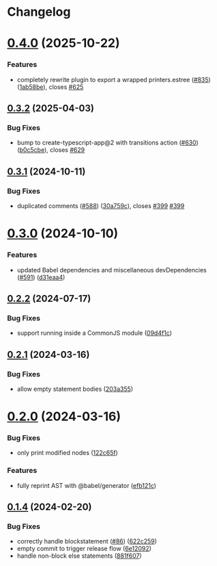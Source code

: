 # Changelog

# [0.4.0](https://github.com/JoshuaKGoldberg/prettier-plugin-curly/compare/0.3.2...0.4.0) (2025-10-22)

### Features

- completely rewrite plugin to export a wrapped printers.estree ([#835](https://github.com/JoshuaKGoldberg/prettier-plugin-curly/issues/835)) ([1ab58be](https://github.com/JoshuaKGoldberg/prettier-plugin-curly/commit/1ab58be5a12877b7c1f19477bf997a297f3a0215)), closes [#625](https://github.com/JoshuaKGoldberg/prettier-plugin-curly/issues/625)

## [0.3.2](https://github.com/JoshuaKGoldberg/prettier-plugin-curly/compare/0.3.1...0.3.2) (2025-04-03)

### Bug Fixes

- bump to create-typescript-app@2 with transitions action ([#630](https://github.com/JoshuaKGoldberg/prettier-plugin-curly/issues/630)) ([b0c5cbe](https://github.com/JoshuaKGoldberg/prettier-plugin-curly/commit/b0c5cbeb47d15c0bc072232f65fe27063cb3927c)), closes [#629](https://github.com/JoshuaKGoldberg/prettier-plugin-curly/issues/629)

## [0.3.1](https://github.com/JoshuaKGoldberg/prettier-plugin-curly/compare/0.3.0...0.3.1) (2024-10-11)

### Bug Fixes

- duplicated comments ([#588](https://github.com/JoshuaKGoldberg/prettier-plugin-curly/issues/588)) ([30a759c](https://github.com/JoshuaKGoldberg/prettier-plugin-curly/commit/30a759c7e3cee795cd104b81aa4c56a7f9afba32)), closes [#399](https://github.com/JoshuaKGoldberg/prettier-plugin-curly/issues/399) [#399](https://github.com/JoshuaKGoldberg/prettier-plugin-curly/issues/399)

# [0.3.0](https://github.com/JoshuaKGoldberg/prettier-plugin-curly/compare/0.2.2...0.3.0) (2024-10-10)

### Features

- updated Babel dependencies and miscellaneous devDependencies ([#591](https://github.com/JoshuaKGoldberg/prettier-plugin-curly/issues/591)) ([d31eaa4](https://github.com/JoshuaKGoldberg/prettier-plugin-curly/commit/d31eaa40de546f768ec3a7a15ddb7721cefd4597))

## [0.2.2](https://github.com/JoshuaKGoldberg/prettier-plugin-curly/compare/0.2.1...0.2.2) (2024-07-17)

### Bug Fixes

- support running inside a CommonJS module ([09d4f1c](https://github.com/JoshuaKGoldberg/prettier-plugin-curly/commit/09d4f1c032b48593393d378e05955832ba8e9c04))

## [0.2.1](https://github.com/JoshuaKGoldberg/prettier-plugin-curly/compare/0.2.0...0.2.1) (2024-03-16)

### Bug Fixes

- allow empty statement bodies ([203a355](https://github.com/JoshuaKGoldberg/prettier-plugin-curly/commit/203a35518cfb3cda8d1061c5247e2ad66bfbff9d))

# [0.2.0](https://github.com/JoshuaKGoldberg/prettier-plugin-curly/compare/0.1.4...0.2.0) (2024-03-16)

### Bug Fixes

- only print modified nodes ([122c65f](https://github.com/JoshuaKGoldberg/prettier-plugin-curly/commit/122c65f9ab8d2462b9f5fe25c3c1e2be61972972))

### Features

- fully reprint AST with @babel/generator ([efb121c](https://github.com/JoshuaKGoldberg/prettier-plugin-curly/commit/efb121c67a4ce90c50fe4c8c5ba057f66040c9f7))

## [0.1.4](https://github.com/JoshuaKGoldberg/prettier-plugin-curly/compare/0.1.2...0.1.4) (2024-02-20)

### Bug Fixes

- correctly handle blockstatement ([#86](https://github.com/JoshuaKGoldberg/prettier-plugin-curly/issues/86)) ([622c259](https://github.com/JoshuaKGoldberg/prettier-plugin-curly/commit/622c25986ea1f5f8c669c3329e16584ffdc10f3e))
- empty commit to trigger release flow ([6e12092](https://github.com/JoshuaKGoldberg/prettier-plugin-curly/commit/6e120927733279f2b93c5bbf2eef2ff121140316))
- handle non-block else statements ([881f607](https://github.com/JoshuaKGoldberg/prettier-plugin-curly/commit/881f6077ee74646ab6b6d9540f63c4f8b6ca2544))
